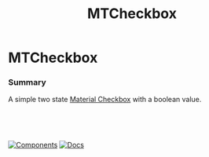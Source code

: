 ﻿---
uid: C.MTCheckbox
title: MTCheckbox
---
# MTCheckbox

### Summary

A simple two state [Material Checkbox](https://material.io/develop/web/components/input-controls/checkboxes/) with a boolean value.

&nbsp;

&nbsp;

[![Components](https://img.shields.io/static/v1?label=Components&message=Core&color=blue)](xref:A.CoreComponents)
[![Docs](https://img.shields.io/static/v1?label=API%20Documentation&message=MTCheckbox&color=brightgreen)](xref:BlazorMdc.MTCheckbox)